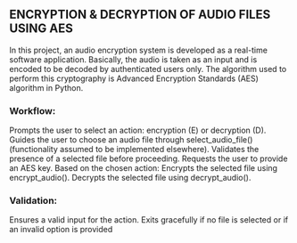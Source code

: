 ## ENCRYPTION & DECRYPTION OF AUDIO FILES USING AES
In this project, an audio encryption system is developed as a real-time software application. 
Basically, the audio is taken as an input and is encoded to be decoded by authenticated users only. 
The algorithm used to perform this cryptography is Advanced Encryption Standards (AES) algorithm in Python.

### Workflow:
 Prompts the user to select an action: encryption (E) or decryption (D).
 Guides the user to choose an audio file through select_audio_file() (functionality assumed to be implemented elsewhere).
 Validates the presence of a selected file before proceeding.
 Requests the user to provide an AES key.
 Based on the chosen action:
 Encrypts the selected file using encrypt_audio().
 Decrypts the selected file using decrypt_audio().
 
 ### Validation:
 Ensures a valid input for the action.
 Exits gracefully if no file is selected or if an invalid option is provided
